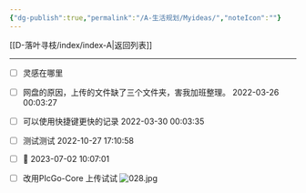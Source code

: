 ```yaml
---
{"dg-publish":true,"permalink":"/A-生活规划/Myideas/","noteIcon":""}
---
```



[[D-落叶寻枝/index/index-A\|返回列表]]

---  

- [ ] 灵感在哪里  
- [ ] 网盘的原因，上传的文件缺了三个文件夹，害我加班整理。  2022-03-26 00:03:27
- [ ] 可以使用快捷键更快的记录  2022-03-30 00:03:35
- [ ] 测试测试  2022-10-27 17:10:58
- [ ] 🌴  2023-07-02 10:07:01
- [ ] 改用PIcGo-Core 上传试试 
![028.jpg](https://media.luckyits.com/obsidian/20230714183439446.jpg)

